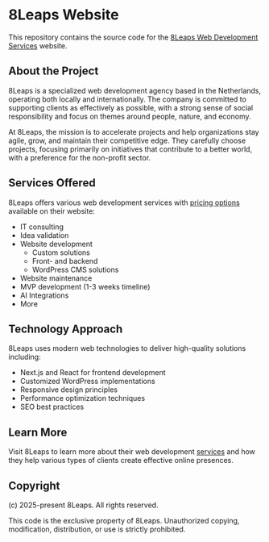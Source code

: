 # 8Leaps Website

This repository contains the source code for the [8Leaps Web Development Services](https://8leaps.com) website.

## About the Project

8Leaps is a specialized web development agency based in the Netherlands, operating both locally and internationally. The company is committed to supporting clients as effectively as possible, with a strong sense of social responsibility and focus on themes around people, nature, and economy.

At 8Leaps, the mission is to accelerate projects and help organizations stay agile, grow, and maintain their competitive edge. They carefully choose projects, focusing primarily on initiatives that contribute to a better world, with a preference for the non-profit sector.

## Services Offered

8Leaps offers various web development services with [pricing options](https://8leaps.com/pricing) available on their website:

- IT consulting
- Idea validation
- Website development
  - Custom solutions
  - Front- and backend
  - WordPress CMS solutions
- Website maintenance
- MVP development (1-3 weeks timeline)
- AI Integrations
- More

## Technology Approach

8Leaps uses modern web technologies to deliver high-quality solutions including:

- Next.js and React for frontend development
- Customized WordPress implementations
- Responsive design principles
- Performance optimization techniques
- SEO best practices

## Learn More

Visit 8Leaps to learn more about their web development [services](https://8leaps.com/services) and how they help various types of clients create effective online presences.

## Copyright

(c) 2025-present 8Leaps. All rights reserved.

This code is the exclusive property of 8Leaps. Unauthorized copying,
modification, distribution, or use is strictly prohibited.
